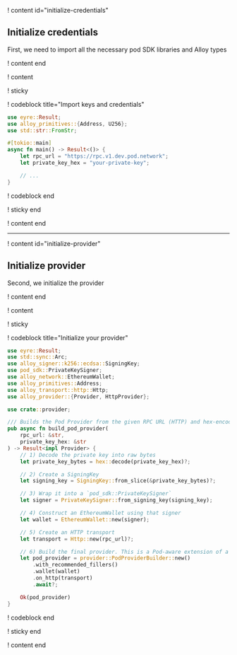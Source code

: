 ! content id="initialize-credentials"

## Initialize credentials

First, we need to import all the necessary pod SDK libraries and Alloy types

! content end

! content

! sticky

! codeblock title="Import keys and credentials"

<!-- prettier-ignore -->
```rust
use eyre::Result;
use alloy_primitives::{Address, U256};
use std::str::FromStr;

#[tokio::main]
async fn main() -> Result<()> {
    let rpc_url = "https://rpc.v1.dev.pod.network";
    let private_key_hex = "your-private-key";

    // ...
}
```

! codeblock end

! sticky end

! content end

---

! content id="initialize-provider"

## Initialize provider

Second, we initialize the provider

! content end

! content

! sticky

! codeblock title="Initialize your provider"

<!-- prettier-ignore -->
```rust
use eyre::Result;
use std::sync::Arc;
use alloy_signer::k256::ecdsa::SigningKey;
use pod_sdk::PrivateKeySigner;
use alloy_network::EthereumWallet;
use alloy_primitives::Address;
use alloy_transport::http::Http;
use alloy_provider::{Provider, HttpProvider};

use crate::provider;

/// Builds the Pod Provider from the given RPC URL (HTTP) and hex-encoded private key.
pub async fn build_pod_provider(
    rpc_url: &str,
    private_key_hex: &str
) -> Result<impl Provider> {
    // 1) Decode the private key into raw bytes
    let private_key_bytes = hex::decode(private_key_hex)?;

    // 2) Create a SigningKey
    let signing_key = SigningKey::from_slice(&private_key_bytes)?;

    // 3) Wrap it into a `pod_sdk::PrivateKeySigner`
    let signer = PrivateKeySigner::from_signing_key(signing_key);

    // 4) Construct an EthereumWallet using that signer
    let wallet = EthereumWallet::new(signer);

    // 5) Create an HTTP transport
    let transport = Http::new(rpc_url)?;

    // 6) Build the final provider. This is a Pod-aware extension of a typical `HttpProvider`.
    let pod_provider = provider::PodProviderBuilder::new()
        .with_recommended_fillers()
        .wallet(wallet)
        .on_http(transport)
        .await?;

    Ok(pod_provider)
}
```

! codeblock end

! sticky end

! content end
